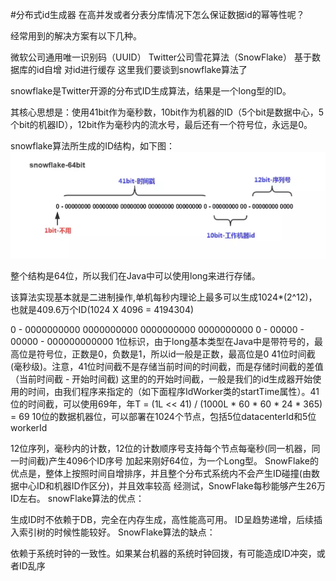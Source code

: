 #分布式id生成器
在高并发或者分表分库情况下怎么保证数据id的幂等性呢？

经常用到的解决方案有以下几种。

微软公司通用唯一识别码（UUID）
Twitter公司雪花算法（SnowFlake）
基于数据库的id自增
对id进行缓存
这里我们要谈到snowflake算法了

snowflake是Twitter开源的分布式ID生成算法，结果是一个long型的ID。

其核心思想是：使用41bit作为毫秒数，10bit作为机器的ID（5个bit是数据中心，5个bit的机器ID），12bit作为毫秒内的流水号，最后还有一个符号位，永远是0。

snowflake算法所生成的ID结构，如下图：
![雪花算法](doc/snow.png)

整个结构是64位，所以我们在Java中可以使用long来进行存储。

该算法实现基本就是二进制操作,单机每秒内理论上最多可以生成1024*(2^12)，也就是409.6万个ID(1024 X 4096 = 4194304)

0 - 0000000000 0000000000 0000000000 0000000000 0 - 00000 - 00000 - 000000000000
1位标识，由于long基本类型在Java中是带符号的，最高位是符号位，正数是0，负数是1，所以id一般是正数，最高位是0
41位时间截(毫秒级)。注意，41位时间截不是存储当前时间的时间截，而是存储时间截的差值（当前时间截 - 开始时间截)
这里的的开始时间截，一般是我们的id生成器开始使用的时间，由我们程序来指定的（如下面程序IdWorker类的startTime属性）。41位的时间截，可以使用69年，年T = (1L << 41) / (1000L * 60 * 60 * 24 * 365) = 69
10位的数据机器位，可以部署在1024个节点，包括5位datacenterId和5位workerId

12位序列，毫秒内的计数，12位的计数顺序号支持每个节点每毫秒(同一机器，同一时间截)产生4096个ID序号
加起来刚好64位，为一个Long型。
SnowFlake的优点是，整体上按照时间自增排序，并且整个分布式系统内不会产生ID碰撞(由数据中心ID和机器ID作区分)，并且效率较高
经测试，SnowFlake每秒能够产生26万ID左右。
snowFlake算法的优点：

生成ID时不依赖于DB，完全在内存生成，高性能高可用。
ID呈趋势递增，后续插入索引树的时候性能较好。
SnowFlake算法的缺点：

依赖于系统时钟的一致性。如果某台机器的系统时钟回拨，有可能造成ID冲突，或者ID乱序
